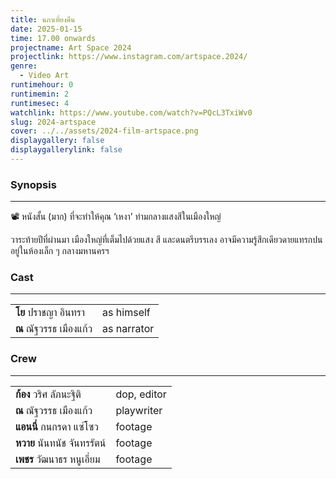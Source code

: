 ```yaml
---
title: นภาเที่ยงคืน
date: 2025-01-15
time: 17.00 onwards
projectname: Art Space 2024
projectlink: https://www.instagram.com/artspace.2024/
genre:
  - Video Art
runtimehour: 0
runtimemin: 2
runtimesec: 4
watchlink: https://www.youtube.com/watch?v=PQcL3TxiWv0
slug: 2024-artspace
cover: ../../assets/2024-film-artspace.png
displaygallery: false
displaygallerylink: false
---
```

### Synopsis

* * *

📽️ หนังสั้น (มาก) ที่จะทำให้คุณ ‘เหงา’ ท่ามกลางแสงสีในเมืองใหญ่

วาระท้ายปีที่ผ่านมา เมืองใหญ่ที่เต็มไปด้วยแสง สี และดนตรีบรรเลง อาจมีความรู้สึกเดียวดายแทรกปนอยู่ในห้องเล็ก ๆ กลางมหานครฯ

### Cast

* * *

|     |     |
| --- | --- |
| **โย** ปราชญา อินทรา | as himself |
| **ณ** ณัฐวรรธ เมืองแก้ว | as narrator |

### Crew

* * *

|     |     |
| --- | --- |
| **ก้อง** วริศ ลัภนะฐิติ | dop, editor |
| **ณ** ณัฐวรรธ เมืองแก้ว | playwriter |
| **แอนนี่** กนกรดา แซ่โซว | footage |
| **หวาย** นันทนัช จันทรรัตน์ | footage |
| **เพชร** วัฒนาธร หนูเอี่ยม | footage |